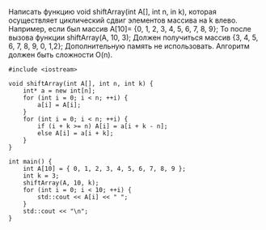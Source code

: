 Написать функцию void shiftArray(int A[], int n, in k), которая осуществляет циклический сдвиг элементов массива на k влево.
	Например, если был массив
	A[10]= {0, 1, 2, 3, 4, 5, 6, 7, 8, 9};
	То после вызова функции shiftArray(A, 10, 3); 
	Должен получиться массив {3, 4, 5, 6, 7, 8, 9, 0, 1,2};
	Дополнительную память не использовать. Алгоритм должен быть сложности O(n).


```
#include <iostream>

void shiftArray(int A[], int n, int k) {
    int* a = new int[n];
    for (int i = 0; i < n; ++i) {
        a[i] = A[i];
    }
    for (int i = 0; i < n; ++i) {
        if (i + k >= n) A[i] = a[i + k - n];
        else A[i] = a[i + k];
    }
}

int main() {
    int A[10] = { 0, 1, 2, 3, 4, 5, 6, 7, 8, 9 };
    int k = 3;
    shiftArray(A, 10, k);
    for (int i = 0; i < 10; ++i) {
        std::cout << A[i] << " ";
    }
    std::cout << "\n";
}



```
